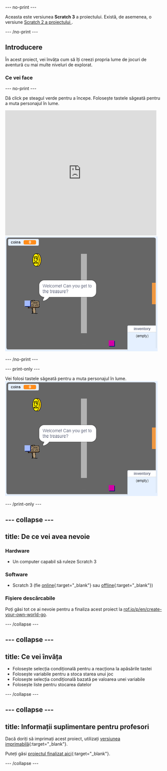 \--- no-print \---

Aceasta este versiunea **Scratch 3** a proiectului. Există, de asemenea, o versiune [ Scratch 2 a proiectului ](https://projects.raspberrypi.org/en/projects/create-your-own-world-scratch2).

\--- /no-print \---

## Introducere

În acest proiect, vei învăța cum să îți creezi propria lume de jocuri de aventură cu mai multe niveluri de explorat.

### Ce vei face

\--- no-print \---

Dă click pe steagul verde pentru a începe. Folosește tastele săgeată pentru a muta personajul în lume.

<div class="scratch-preview">
  <iframe allowtransparency="true" width="485" height="402" src="https://scratch.mit.edu/projects/embed/258757783/?autostart=false" frameborder="0" scrolling="no"></iframe>
  <img src="images/showcase.png">
</div>

\--- /no-print \---

\--- print-only \---

Vei folosi tastele săgeată pentru a muta personajul în lume. ![showcase.png](images/showcase.png)

\--- /print-only \---

## \--- collapse \---

## title: De ce vei avea nevoie

### Hardware

- Un computer capabil să ruleze Scratch 3

### Software

- Scratch 3 (fie [online](http://rpf.io/scratchon){:target="_blank"} sau [offline](http://rpf.io/scratchoff){:target="_blank"})

### Fișiere descărcabile

Poți găsi tot ce ai nevoie pentru a finaliza acest proiect la [rpf.io/p/en/create-your-own-world-go](https://rpf.io/p/en/create-your-own-world-go).

\--- /collapse \---

## \--- collapse \---

## title: Ce vei învăța

- Folosește selecția condițională pentru a reacționa la apăsările tastei
- Folosește variabile pentru a stoca starea unui joc
- Folosește selecția condițională bazată pe valoarea unei variabile
- Folosește liste pentru stocarea datelor

\--- /collapse \---

## \--- collapse \---

## title: Informații suplimentare pentru profesori

Dacă doriți să imprimați acest proiect, utilizați [versiunea imprimabilă](https://projects.raspberrypi.org/en/projects/create-your-own-world/print){:target="_blank"}.

Puteți găsi [proiectul finalizat aici](https://rpf.io/p/en/create-your-own-world-get){:target="_blank"}.

\--- /collapse \---